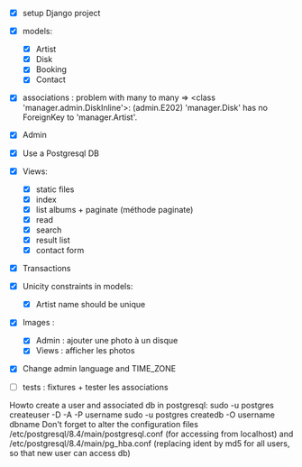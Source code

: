 - [x] setup Django project
- [x] models:
  - [x] Artist
  - [x] Disk
  - [x] Booking
  - [x] Contact
- [x] associations : problem with many to many => <class 'manager.admin.DiskInline'>: (admin.E202) 'manager.Disk' has no ForeignKey to 'manager.Artist'.
- [x] Admin
- [x] Use a Postgresql DB
- [x] Views:
  - [x] static files
  - [x] index
  - [x] list albums + paginate (méthode paginate)
  - [x] read
  - [x] search
  - [x] result list
  - [x] contact form
- [x] Transactions
- [x] Unicity constraints in models:
  - [x] Artist name should be unique
- [x] Images :
  - [x] Admin : ajouter une photo à un disque
  - [x] Views : afficher les photos
- [x] Change admin language and TIME_ZONE
- [ ] tests : fixtures + tester les associations


Howto create a user and associated db in postgresql:
sudo -u postgres createuser -D -A -P username
sudo -u postgres createdb -O username dbname
Don't forget to alter the configuration files /etc/postgresql/8.4/main/postgresql.conf (for accessing from localhost) and /etc/postgresql/8.4/main/pg_hba.conf (replacing ident by md5 for all users, so that new user can access db)
